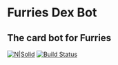 # Furries Dex Bot

## The card bot for Furries

[![N|Solid](https://www.canva.com/design/DAGWjt69QyE/T31o1GGHA2-OuokvkEo1RQ/view)](https://google.fr)
[![Build Status](https://github.com/flyzar73/FurriesDex/actions/workflows/main.yml/badge.svg?branch=main)](https://travis-ci.org/joemccann/dillinger)
